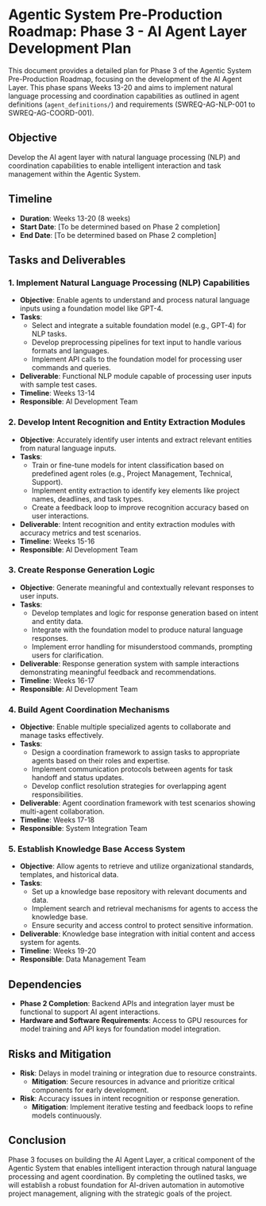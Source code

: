 # Agentic System Pre-Production Roadmap: Phase 3 - AI Agent Layer Development Plan

This document provides a detailed plan for Phase 3 of the Agentic System Pre-Production Roadmap, focusing on the development of the AI Agent Layer. This phase spans Weeks 13-20 and aims to implement natural language processing and coordination capabilities as outlined in agent definitions (`agent_definitions/`) and requirements (SWREQ-AG-NLP-001 to SWREQ-AG-COORD-001).

## Objective
Develop the AI agent layer with natural language processing (NLP) and coordination capabilities to enable intelligent interaction and task management within the Agentic System.

## Timeline
- **Duration**: Weeks 13-20 (8 weeks)
- **Start Date**: [To be determined based on Phase 2 completion]
- **End Date**: [To be determined based on Phase 2 completion]

## Tasks and Deliverables

### 1. Implement Natural Language Processing (NLP) Capabilities
   - **Objective**: Enable agents to understand and process natural language inputs using a foundation model like GPT-4.
   - **Tasks**:
     - Select and integrate a suitable foundation model (e.g., GPT-4) for NLP tasks.
     - Develop preprocessing pipelines for text input to handle various formats and languages.
     - Implement API calls to the foundation model for processing user commands and queries.
   - **Deliverable**: Functional NLP module capable of processing user inputs with sample test cases.
   - **Timeline**: Weeks 13-14
   - **Responsible**: AI Development Team

### 2. Develop Intent Recognition and Entity Extraction Modules
   - **Objective**: Accurately identify user intents and extract relevant entities from natural language inputs.
   - **Tasks**:
     - Train or fine-tune models for intent classification based on predefined agent roles (e.g., Project Management, Technical, Support).
     - Implement entity extraction to identify key elements like project names, deadlines, and task types.
     - Create a feedback loop to improve recognition accuracy based on user interactions.
   - **Deliverable**: Intent recognition and entity extraction modules with accuracy metrics and test scenarios.
   - **Timeline**: Weeks 15-16
   - **Responsible**: AI Development Team

### 3. Create Response Generation Logic
   - **Objective**: Generate meaningful and contextually relevant responses to user inputs.
   - **Tasks**:
     - Develop templates and logic for response generation based on intent and entity data.
     - Integrate with the foundation model to produce natural language responses.
     - Implement error handling for misunderstood commands, prompting users for clarification.
   - **Deliverable**: Response generation system with sample interactions demonstrating meaningful feedback and recommendations.
   - **Timeline**: Weeks 16-17
   - **Responsible**: AI Development Team

### 4. Build Agent Coordination Mechanisms
   - **Objective**: Enable multiple specialized agents to collaborate and manage tasks effectively.
   - **Tasks**:
     - Design a coordination framework to assign tasks to appropriate agents based on their roles and expertise.
     - Implement communication protocols between agents for task handoff and status updates.
     - Develop conflict resolution strategies for overlapping agent responsibilities.
   - **Deliverable**: Agent coordination framework with test scenarios showing multi-agent collaboration.
   - **Timeline**: Weeks 17-18
   - **Responsible**: System Integration Team

### 5. Establish Knowledge Base Access System
   - **Objective**: Allow agents to retrieve and utilize organizational standards, templates, and historical data.
   - **Tasks**:
     - Set up a knowledge base repository with relevant documents and data.
     - Implement search and retrieval mechanisms for agents to access the knowledge base.
     - Ensure security and access control to protect sensitive information.
   - **Deliverable**: Knowledge base integration with initial content and access system for agents.
   - **Timeline**: Weeks 19-20
   - **Responsible**: Data Management Team

## Dependencies
- **Phase 2 Completion**: Backend APIs and integration layer must be functional to support AI agent interactions.
- **Hardware and Software Requirements**: Access to GPU resources for model training and API keys for foundation model integration.

## Risks and Mitigation
- **Risk**: Delays in model training or integration due to resource constraints.
  - **Mitigation**: Secure resources in advance and prioritize critical components for early development.
- **Risk**: Accuracy issues in intent recognition or response generation.
  - **Mitigation**: Implement iterative testing and feedback loops to refine models continuously.

## Conclusion
Phase 3 focuses on building the AI Agent Layer, a critical component of the Agentic System that enables intelligent interaction through natural language processing and agent coordination. By completing the outlined tasks, we will establish a robust foundation for AI-driven automation in automotive project management, aligning with the strategic goals of the project.

